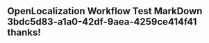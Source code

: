 <properties
ms.topic="hero-topic"
ms.test1="hero-topic"
ms.test2="test"/>

## OpenLocalization Workflow Test MarkDown 3bdc5d83-a1a0-42df-9aea-4259ce414f41 thanks!
